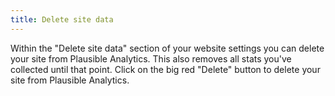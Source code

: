 ```yaml
---
title: Delete site data
---
```


Within the "Delete site data" section of your website settings you can delete your site from Plausible Analytics. This also removes all stats you've collected until that point. Click on the big red "Delete" button to delete your site from Plausible Analytics.
